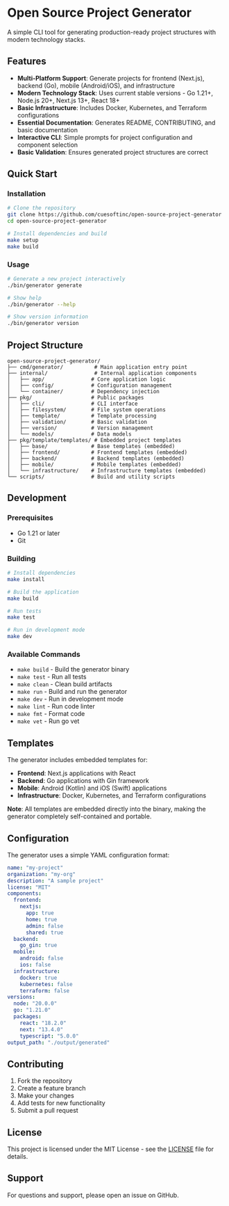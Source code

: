# Open Source Project Generator

A simple CLI tool for generating production-ready project structures with modern technology stacks.

## Features

- **Multi-Platform Support**: Generate projects for frontend (Next.js), backend (Go), mobile (Android/iOS), and infrastructure
- **Modern Technology Stack**: Uses current stable versions - Go 1.21+, Node.js 20+, Next.js 13+, React 18+
- **Basic Infrastructure**: Includes Docker, Kubernetes, and Terraform configurations
- **Essential Documentation**: Generates README, CONTRIBUTING, and basic documentation
- **Interactive CLI**: Simple prompts for project configuration and component selection
- **Basic Validation**: Ensures generated project structures are correct

## Quick Start

### Installation

```bash
# Clone the repository
git clone https://github.com/cuesoftinc/open-source-project-generator
cd open-source-project-generator

# Install dependencies and build
make setup
make build
```

### Usage

```bash
# Generate a new project interactively
./bin/generator generate

# Show help
./bin/generator --help

# Show version information
./bin/generator version
```

## Project Structure

```text
open-source-project-generator/
├── cmd/generator/          # Main application entry point
├── internal/               # Internal application components
│   ├── app/               # Core application logic
│   ├── config/            # Configuration management
│   └── container/         # Dependency injection
├── pkg/                   # Public packages
│   ├── cli/               # CLI interface
│   ├── filesystem/        # File system operations
│   ├── template/          # Template processing
│   ├── validation/        # Basic validation
│   ├── version/           # Version management
│   └── models/            # Data models
├── pkg/template/templates/ # Embedded project templates
│   ├── base/              # Base templates (embedded)
│   ├── frontend/          # Frontend templates (embedded)
│   ├── backend/           # Backend templates (embedded)
│   ├── mobile/            # Mobile templates (embedded)
│   └── infrastructure/    # Infrastructure templates (embedded)
└── scripts/               # Build and utility scripts
```

## Development

### Prerequisites

- Go 1.21 or later
- Git

### Building

```bash
# Install dependencies
make install

# Build the application
make build

# Run tests
make test

# Run in development mode
make dev
```

### Available Commands

- `make build` - Build the generator binary
- `make test` - Run all tests
- `make clean` - Clean build artifacts
- `make run` - Build and run the generator
- `make dev` - Run in development mode
- `make lint` - Run code linter
- `make fmt` - Format code
- `make vet` - Run go vet

## Templates

The generator includes embedded templates for:

- **Frontend**: Next.js applications with React
- **Backend**: Go applications with Gin framework
- **Mobile**: Android (Kotlin) and iOS (Swift) applications
- **Infrastructure**: Docker, Kubernetes, and Terraform configurations

**Note**: All templates are embedded directly into the binary, making the generator completely self-contained and portable.

## Configuration

The generator uses a simple YAML configuration format:

```yaml
name: "my-project"
organization: "my-org"
description: "A sample project"
license: "MIT"
components:
  frontend:
    nextjs:
      app: true
      home: true
      admin: false
      shared: true
  backend:
    go_gin: true
  mobile:
    android: false
    ios: false
  infrastructure:
    docker: true
    kubernetes: false
    terraform: false
versions:
  node: "20.0.0"
  go: "1.21.0"
  packages:
    react: "18.2.0"
    next: "13.4.0"
    typescript: "5.0.0"
output_path: "./output/generated"
```

## Contributing

1. Fork the repository
2. Create a feature branch
3. Make your changes
4. Add tests for new functionality
5. Submit a pull request

## License

This project is licensed under the MIT License - see the [LICENSE](LICENSE) file for details.

## Support

For questions and support, please open an issue on GitHub.
